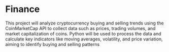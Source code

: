 # Finance
This project will analyze cryptocurrency buying and selling trends using the CoinMarketCap API to collect data such as prices, trading volumes, and market capitalization of coins. Python will be used to process the data and calculate key indicators like moving averages, volatility, and price variation, aiming to identify buying and selling patterns

